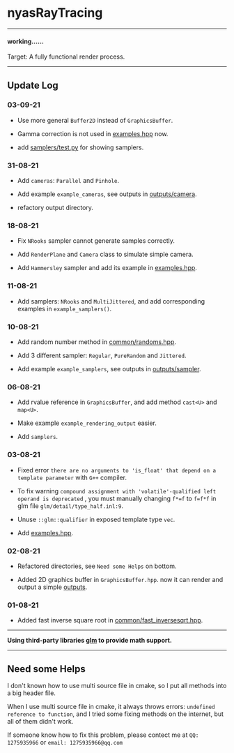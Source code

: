 # nyasRayTracing

---

#### working......

Target: A fully functional render process.

---

## Update Log

### 03-09-21

+ Use more general `Buffer2D` instead of `GraphicsBuffer`.

+ Gamma correction is not used in [examples.hpp](https://github.com/nyasyamorina/nyasRayTracing/blob/master/examples.hpp) now.

+ add [samplers/test.py](https://github.com/nyasyamorina/nyasRayTracing/blob/master/samplers/test.py) for showing samplers.

### 31-08-21

+ Add `cameras`: `Parallel` and `Pinhole`.

+ Add example `example_cameras`, see outputs in [outputs/camera](https://github.com/nyasyamorina/nyasRayTracing/tree/master/outputs/camera).

+ refactory output directory.

### 18-08-21

+ Fix `NRooks` sampler cannot generate samples correctly.

+ Add `RenderPlane` and `Camera` class to simulate simple camera.

+ Add `Hammersley` sampler and add its example in [examples.hpp](https://github.com/nyasyamorina/nyasRayTracing/blob/master/examples.hpp).

### 11-08-21

+ Add samplers: `NRooks` and `MultiJittered`, and add corresponding examples in `example_samplers()`.

### 10-08-21

+ Add random number method in [common/randoms.hpp](https://github.com/nyasyamorina/nyasRayTracing/blob/master/common/randoms.hpp).

+ Add 3 different sampler: `Regular`, `PureRandom` and `Jittered`.

+ Add example `example_samplers`, see outputs in [outputs/sampler](https://github.com/nyasyamorina/nyasRayTracing/tree/master/outputs/sampler).

### 06-08-21

+ Add rvalue reference in `GraphicsBuffer`, and add method `cast<U>` and `map<U>`.

+ Make example `example_rendering_output` easier.

+ Add `samplers`.

### 03-08-21

+ Fixed error `there are no arguments to 'is_float' that depend on a template parameter` with `G++` compiler.

+ To fix warning `compound assignment with 'volatile'-qualified left operand is deprecated`
, you must manually changing `f*=f` to `f=f*f` in glm file `glm/detail/type_half.inl:9`.

+ Unuse `::glm::qualifier` in exposed template type `vec`.

+ Add [examples.hpp](https://github.com/nyasyamorina/nyasRayTracing/blob/master/examples.hpp).

### 02-08-21

+ Refactored directories, see `Need some Helps` on bottom.

+ Added 2D graphics buffer in `GraphicsBuffer.hpp`. now it can render and output a simple [outputs](https://github.com/nyasyamorina/nyasRayTracing/tree/master/outputs).

### 01-08-21

+ Added fast inverse square root in [common/fast_inversesqrt.hpp](https://github.com/nyasyamorina/nyasRayTracing/blob/master/common/fast_inversesqrt.hpp).

---

**Using third-party libraries [glm](https://github.com/g-truc/glm) to provide math support.**

---

## Need some Helps

I don't known how to use multi source file in cmake, so I put all methods into a big header file.

When I use multi source file in cmake, it always throws errors: `undefined reference to function`, and I tried some fixing methods on the internet, but all of them didn't work.

If someone know how to fix this problem, please contect me at `QQ: 1275935966` or `email: 1275935966@qq.com`
